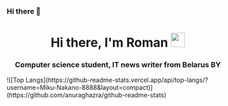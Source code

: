 ### Hi there 👋

<h1 align="center">Hi there, I'm Roman
<img src="https://github.com/blackcater/blackcater/raw/main/images/Hi.gif" height="32"/></h1>
<h3 align="center">Computer science student, IT news writer from Belarus BY</h3>
![[Top Langs](https://github-readme-stats.vercel.app/api/top-langs/?username=Miku-Nakano-8888&layout=compact)](https://github.com/anuraghazra/github-readme-stats)
